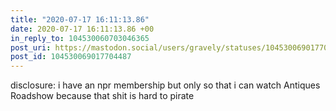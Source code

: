 ```yaml
---
title: "2020-07-17 16:11:13.86"
date: 2020-07-17 16:11:13.86 +00
in_reply_to: 104530060703046365
post_uri: https://mastodon.social/users/gravely/statuses/104530069017704487
post_id: 104530069017704487
---
```

disclosure: i have an npr membership but only so that i can watch Antiques Roadshow because that shit is hard to pirate



